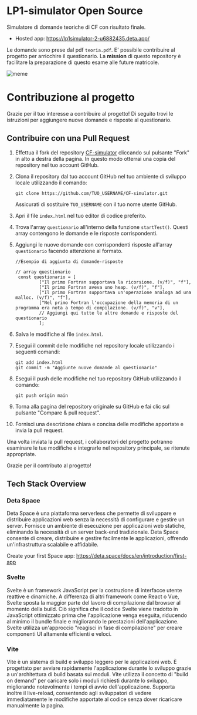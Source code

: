 # LP1-simulator Open Source
 Simulatore di domande teoriche di CF con risultato finale.
- Hosted app: https://lp1simulator-2-u6882435.deta.app/

Le domande sono prese dal pdf `teoria.pdf`. E' possibile contribuire al progetto per arricchire il questionario. La **mission** di questo repository è facilitare la preparazione di questo esame alle future matricole.

![meme](https://github.com/AlessandroBonomo28/LP1-simulator/assets/75626033/1f3a7487-60c4-411e-9bd5-a4854da7cd37)

# Contribuzione al progetto

Grazie per il tuo interesse a contribuire al progetto! Di seguito trovi le istruzioni per aggiungere nuove domande e risposte al questionario.

## Contribuire con una Pull Request

1. Effettua il fork del repository [CF-simulator](https://github.com/AlessandroBonomo28/CF-simulator) cliccando sul pulsante "Fork" in alto a destra della pagina. In questo modo otterrai una copia del repository nel tuo account GitHub.

2. Clona il repository dal tuo account GitHub nel tuo ambiente di sviluppo locale utilizzando il comando:
   ```
   git clone https://github.com/TUO_USERNAME/CF-simulator.git
   ```
   Assicurati di sostituire `TUO_USERNAME` con il tuo nome utente GitHub.

3. Apri il file `index.html` nel tuo editor di codice preferito.

4. Trova l'array `questionario` all'interno della funzione `startTest()`. Questi array contengono le domande e le risposte corrispondenti.

5. Aggiungi le nuove domande con corrispondenti risposte all'array `questionario` facendo attenzione al formato.
   ```
   //Esempio di aggiunta di domande-risposte

   // array questionario
    const questionario = [
            ["Il primo Fortran supportava la ricorsione. (v/f)", "f"],
            ["Il primo Fortran aveva uno heap. (v/f)", "f"],
            ["Il primo Fortran supportava un'operazione analoga ad una malloc. (v/f)", "f"],
            ["Nel primo Fortran l'occupazione della memoria di un programma era nota a tempo di compilazione. (v/f)", "v"],
            // Aggiungi qui tutte le altre domande e risposte del questionario
            ];

   ```

6. Salva le modifiche al file `index.html`.

7. Esegui il commit delle modifiche nel repository locale utilizzando i seguenti comandi:
   ```
   git add index.html
   git commit -m "Aggiunte nuove domande al questionario"
   ```

8. Esegui il push delle modifiche nel tuo repository GitHub utilizzando il comando:
   ```
   git push origin main
   ```

9. Torna alla pagina del repository originale su GitHub e fai clic sul pulsante "Compare & pull request".

10. Fornisci una descrizione chiara e concisa delle modifiche apportate e invia la pull request.

Una volta inviata la pull request, i collaboratori del progetto potranno esaminare le tue modifiche e integrarle nel repository principale, se ritenute appropriate.

Grazie per il contributo al progetto!

## Tech Stack Overview
### Deta Space
Deta Space è una piattaforma serverless che permette di sviluppare e distribuire applicazioni web senza la necessità di configurare e gestire un server. Fornisce un ambiente di esecuzione per applicazioni web statiche, eliminando la necessità di un server back-end tradizionale. Deta Space consente di creare, distribuire e gestire facilmente le applicazioni, offrendo un'infrastruttura scalabile e affidabile.

Create your first Space app: https://deta.space/docs/en/introduction/first-app
### Svelte
Svelte è un framework JavaScript per la costruzione di interfacce utente reattive e dinamiche. A differenza di altri framework come React o Vue, Svelte sposta la maggior parte del lavoro di compilazione dal browser al momento della build. Ciò significa che il codice Svelte viene tradotto in JavaScript ottimizzato prima che l'applicazione venga eseguita, riducendo al minimo il bundle finale e migliorando le prestazioni dell'applicazione. Svelte utilizza un'approccio "reagisci in fase di compilazione" per creare componenti UI altamente efficienti e veloci.

### Vite
Vite è un sistema di build e sviluppo leggero per le applicazioni web. È progettato per avviare rapidamente l'applicazione durante lo sviluppo grazie a un'architettura di build basata sui moduli. Vite utilizza il concetto di "build on demand" per caricare solo i moduli richiesti durante lo sviluppo, migliorando notevolmente i tempi di avvio dell'applicazione. Supporta inoltre il live-reload, consentendo agli sviluppatori di vedere immediatamente le modifiche apportate al codice senza dover ricaricare manualmente la pagina.




